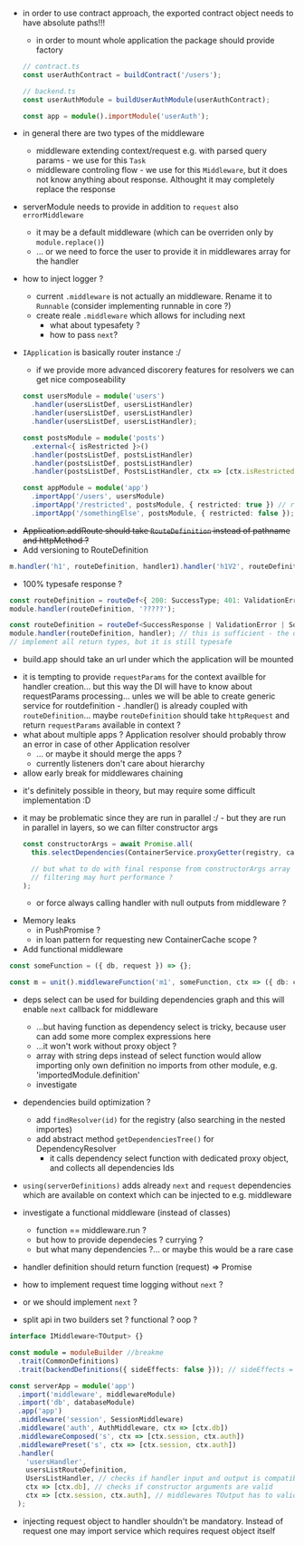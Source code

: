 - in order to use contract approach, the exported contract object needs to have absolute paths!!!

  - in order to mount whole application the package should provide factory

  ```typescript
  // contract.ts
  const userAuthContract = buildContract('/users');

  // backend.ts
  const userAuthModule = buildUserAuthModule(userAuthContract);

  const app = module().importModule('userAuth');
  ```

- in general there are two types of the middleware

  - middleware extending context/request e.g. with parsed query params - we use for this `Task`
  - middleware controling flow - we use for this `Middleware`, but it does not know anything about response. Althought
    it may completely replace the response

- serverModule needs to provide in addition to `request` also `errorMiddleware`
  - it may be a default middleware (which can be overriden only by `module.replace()`)
  - ... or we need to force the user to provide it in middlewares array for the handler
- how to inject logger ?
  - current `.middleware` is not actually an middleware. Rename it to `Runnable` (consider implementing runnable in core ?)
  - create reale `.middleware` which allows for including next
    - what about typesafety ?
    - how to pass `next`?

* `IApplication` is basically router instance :/

  - if we provide more advanced discorery features for resolvers we can get nice composeability

  ```typescript
  const usersModule = module('users')
    .handler(usersListDef, usersListHandler)
    .handler(usersListDef, usersListHandler)
    .handler(usersListDef, usersListHandler);

  const postsModule = module('posts')
    .external<{ isRestricted }>()
    .handler(postsListDef, postsListHandler)
    .handler(postsListDef, postsListHandler)
    .handler(postsListDef, PostsListHandler, ctx => [ctx.isRestricted]);

  const appModule = module('app')
    .importApp('/users', usersModule)
    .importApp('/restricted', postsModule, { restricted: true }) // restricted: true is passed as context for module
    .importApp('/somethingElse', postsModule, { restricted: false }); // restricted: true is passed as context for module
  ```

- ~~Application.addRoute should take `RouteDefinition` instead of pathname and httpMethod ?~~
- Add versioning to RouteDefinition

```typescript
m.handler('h1', routeDefinition, handler1).handler('h1V2', routeDefinition.version('2'), handler2);
```

- 100% typesafe response ?

```typescript
const routeDefinition = routeDef<{ 200: SuccessType; 401: ValidationError }>();
module.handler(routeDefinition, '?????');

const routeDefinition = routeDef<SuccessResponse | ValidationError | SomethingOther>();
module.handler(routeDefinition, handler); // this is sufficient - the only edge case is that handler does not may not
// implement all return types, but it is still typesafe
```

- build.app should take an url under which the application will be mounted

* it is tempting to provide `requestParams` for the context availble for handler creation... but this way the DI will have to
  know about requestParams processing... unles we will be able to create generic service for routdefinition - .handler() is already coupled with `routeDefinition`...
  maybe `routeDefinition` should take `httpRequest` and return `requestParams` available in context ?
* what about multiple apps ? Application resolver should probably throw an error in case of other Application resolver
  - ... or maybe it should merge the apps ?
  - currently listeners don't care about hierarchy
* allow early break for middlewares chaining

- it's definitely possible in theory, but may require some difficult implementation :D
- it may be problematic since they are run in parallel :/ - but they are run in parallel in layers, so we can filter constructor args

  ```typescript
  const constructorArgs = await Promise.all(
    this.selectDependencies(ContainerService.proxyGetter(registry, cache, ctx)) as any,

    // but what to do with final response from constructorArgs array ?
    // filtering may hurt performance ?
  );
  ```

  - or force always calling handler with null outputs from middleware ?

* Memory leaks
  - in PushPromise ?
  - in loan pattern for requesting new ContainerCache scope ?
* Add functional middleware

```typescript
const someFunction = ({ db, request }) => {};

const m = unit().middlewareFunction('m1', someFunction, ctx => ({ db: ctx.database.connection, request: ctx.request }));
```

- deps select can be used for building dependencies graph and this will enable `next` callback for middleware

  - ...but having function as dependency select is tricky, because user can add some more complex expressions here
  - ...it won't work without proxy object ?
  - array with string deps instead of select function would allow importing only own definition
    no imports from other module, e.g. 'importedModule.definition'
  - investigate

- dependencies build optimization ?

  - add `findResolver(id)` for the registry (also searching in the nested importes)
  - add abstract method `getDependenciesTree()` for DependencyResolver
    - it calls dependency select function with dedicated proxy object, and collects all dependencies Ids

* `using(serverDefinitions)` adds already `next` and `request` dependencies which are available on context
  which can be injected to e.g. middleware
* investigate a functional middleware (instead of classes)
  - function == middleware.run ?
  - but how to provide dependecies ? currying ?
  - but what many dependencies ?... or maybe this would be a rare case
* handler definition should return function (request) => Promise<IMiddlewareResponse>
* how to implement request time logging without `next` ?
* or we should implement `next` ?

* split api in two builders set ? functional ? oop ?

```typescript
interface IMiddleware<TOutput> {}
```

```typescript
const module = moduleBuilder //breakme
  .trait(CommonDefinitions)
  .trait(backendDefinitions({ sideEffects: false })); // sideEffects = false uses more relaxed policy for creation items (everything as singleton ?)

const serverApp = module('app')
  .import('middleware', middlewareModule)
  .import('db', databaseModule)
  .app('app')
  .middleware('session', SessionMiddleware)
  .middleware('auth', AuthMiddleware, ctx => [ctx.db])
  .middlewareComposed('s', ctx => [ctx.session, ctx.auth])
  .middlewarePreset('s', ctx => [ctx.session, ctx.auth])
  .handler(
    'usersHandler',
    usersListRouteDefinition,
    UsersListHandler, // checks if handler input and output is compatibile with route definition and middleware
    ctx => [ctx.db], // checks if constructor arguments are valid
    ctx => [ctx.session, ctx.auth], // middlewares TOutput has to valid for the
  );
```

- injecting request object to handler shouldn't be mandatory. Instead of request one may import service which requires request object itself
